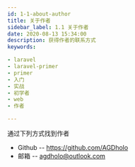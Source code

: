 ```yaml
---
id: 1-1-about-author 
title: 关于作者 
sidebar_label: 1.1 关于作者 
date: 2020-08-13 15:34:00 
description: 获得作者的联系方式 
keywords:

- laravel
- laravel-primer
- primer
- 入门
- 实战
- 初学者
- web
- 作者

---
```


通过下列方式找到作者

- Github -- https://github.com/AGDholo
- 邮箱 -- agdholo@outlook.com
